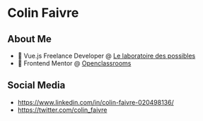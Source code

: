 # Colin Faivre

## About Me

- 🔭 Vue.js Freelance Developer @ [Le laboratoire des possibles](https://www.lelaboratoiredespossibles.com)
- 🌱 Frontend Mentor @ [Openclassrooms](https://openclassrooms.com/)

## Social Media

- https://www.linkedin.com/in/colin-faivre-020498136/
- https://twitter.com/colin_faivre
